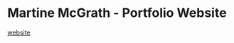 <h1>Martine McGrath - Portfolio Website</h1>

[website](http://martinemcgrath.github.io/301-portfolio/index.html) 